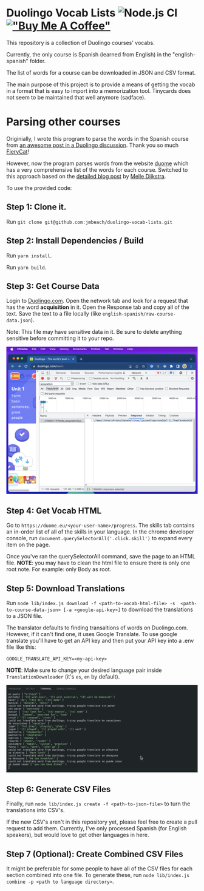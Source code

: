 # Duolingo Vocab Lists ![Node.js CI](https://github.com/jmbeach/duolingo-vocab-lists/workflows/Node.js%20CI/badge.svg) [!["Buy Me A Coffee"](https://www.buymeacoffee.com/assets/img/custom_images/orange_img.png)](https://www.buymeacoffee.com/jmbeach)

This repository is a collection of Duolingo courses' vocabs.

Currently, the only course is Spanish (learned from English) in the "english-spanish" folder.

The list of words for a course can be downloaded in JSON and CSV format.

The main purpose of this project is to provide a means of getting the vocab in a format that is easy to import into a memorization tool. Tinycards does not seem to be maintained that well anymore (sadface).

# Parsing other courses

Originially, I wrote this program to parse the words in the Spanish course from [an awesome post in a Duolingo discussion](https://forum.duolingo.com/comment/41639645). Thank you so much [FieryCat](https://www.duolingo.com/profile/FieryCat)!

However, now the program parses words from the website [duome](https://duome.eu/Jared5788/progress) which has a very comprehensive list of the words for each course. Switched to this approach based on the [detailed blog post](https://melledijkstra.github.io/science/extracting-duolingo-vocabulary-to-quizlet) by [Melle Dijkstra](https://melledijkstra.github.io/).

To use the provided code:

## Step 1: Clone it.

Run `git clone git@github.com:jmbeach/duolingo-vocab-lists.git`

## Step 2: Install Dependencies / Build

Run `yarn install`.

Run `yarn build`.

## Step 3: Get Course Data

Login to [Duolingo.com](https://www.duolingo.com/learn). Open the network tab and look for a request that has the word **acquisition** in it. Open the Response tab and copy all of the text. Save the text to a file locally (like `english-spanish/raw-course-data.json`).

Note: This file may have sensitive data in it. Be sure to delete anything sensitive before committing it to your repo.

![json data](./docs/data.png)

## Step 4: Get Vocab HTML

Go to `https://duome.eu/<your-user-name>/progress`. The skills tab contains an in-order list of all of the skills in your language. In the chrome developer console, run `document.querySelectorAll('.click.skill')` to expand every item on the page.

Once you've ran the querySelectorAll command, save the page to an HTML file. **NOTE**: you may have to clean the html file to ensure there is only one root note. For example: only Body as root.

## Step 5: Download Translations

Run `node lib/index.js download -f <path-to-vocab-html-file> -s  <path-to-course-data-json> [-a <google-api-key>]` to download the translations to a JSON file.

The translator defaults to finding transaltions of words on Duolingo.com. However, if it can't find one, it uses Google Translate. To use google translate you'll have to get an API key and then put your API key into a .env file like this:

```
GOOGLE_TRANSLATE_API_KEY=<my-api-key>
```

**NOTE**: Make sure to change your desired language pair inside `TranslationDownloader` (it's `es`, `en` by default).

![example of program running](./docs/duolingo-vocab-ex.gif)

## Step 6: Generate CSV Files

Finally, run `node lib/index.js create -f <path-to-json-file>` to turn the translations into CSV's.

If the new CSV's aren't in this repository yet, please feel free to create a pull request to add them. Currently, I've only processed Spanish (for English speakers), but would love to get other languages in here.

## Step 7 (Optional): Create Combined CSV Files

It might be preferable for some people to have all of the CSV files for each section combined into one file. To generate these, run `node lib/index.js combine -p <path to language directory>`.
